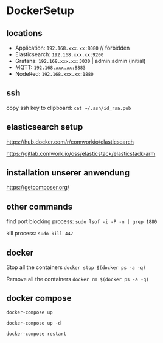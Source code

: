 # DockerSetup

## locations
- Application: `192.168.xxx.xx:8080` // forbidden
- Elasticsearch: `192.168.xxx.xx:9200`
- Grafana: `192.168.xxx.xx:3030` | admin:admin (initial)
- MQTT: `192.168.xxx.xx:8883`
- NodeRed: `192.168.xxx.xx:1880`

## ssh
copy ssh key to clipboard: `cat ~/.ssh/id_rsa.pub`


## elasticsearch setup

https://hub.docker.com/r/comworkio/elasticsearch

https://gitlab.comwork.io/oss/elasticstack/elasticstack-arm

## installation unserer anwendung
https://getcomposer.org/


## other commands
find port blocking process: `sudo lsof -i -P -n | grep 1880`

kill process: `sudo kill 447`

## docker
Stop all the containers
`docker stop $(docker ps -a -q)`

Remove all the containers
`docker rm $(docker ps -a -q)`


## docker compose

`docker-compose up`

`docker-compose up -d`

`docker-compose restart`
